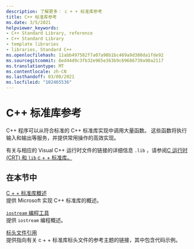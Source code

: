 ```yaml
---
description: 了解更多： c + + 标准库参考
title: C++ 标准库参考
ms.date: 3/5/2021
helpviewer_keywords:
- C++ Standard Library, reference
- C++ Standard Library
- template libraries
- libraries, Standard C++
ms.openlocfilehash: 11abb497582f7a07a98b1bc469a9d380da1fde92
ms.sourcegitcommit: 6ed44d9c3fb32e965e363b9c69686739a90a2117
ms.translationtype: MT
ms.contentlocale: zh-CN
ms.lasthandoff: 03/08/2021
ms.locfileid: "102465536"
---
```

# <a name="c-standard-library-reference"></a>C++ 标准库参考

C++ 程序可以从符合标准的 C++ 标准库实现中调用大量函数。 这些函数将执行输入和输出等服务，并提供常用操作的高效实现。

有关与相应的 Visual C++ 运行时文件的链接的详细信息 `.lib` ，请参阅[C 运行时 (CRT) 和 `lib` c + + 标准库。](../c-runtime-library/crt-library-features.md)

## <a name="in-this-section"></a>在本节中

[C + + 标准库概述](../standard-library/cpp-standard-library-overview.md)\
提供 Microsoft 实现 C++ 标准库的概述。

[`iostream` 编程工具](../standard-library/iostream-programming.md)\
提供 `iostream` 编程概述。

[标头文件引用](../standard-library/cpp-standard-library-header-files.md)\
提供指向有关 c + + 标准库标头文件的参考主题的链接，其中包含代码示例。

